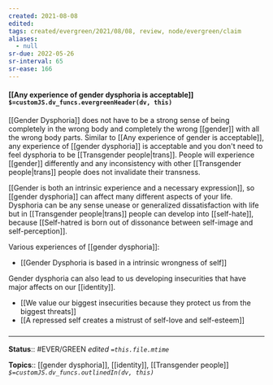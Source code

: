 ```yaml
---
created: 2021-08-08
edited: 
tags: created/evergreen/2021/08/08, review, node/evergreen/claim
aliases:
  - null
sr-due: 2022-05-26
sr-interval: 65
sr-ease: 166
---
```


#### [[Any experience of gender dysphoria is acceptable]] `$=customJS.dv_funcs.evergreenHeader(dv, this)`

[[Gender Dysphoria]] does not have to be a strong sense of being completely in the wrong body and completely the wrong [[gender]] with all the wrong body parts. Similar to [[Any experience of gender is acceptable]], any experience of [[gender dysphoria]] is acceptable and you don't need to feel dysphoria to be [[Transgender people|trans]]. People will experience [[gender]] differently and any inconsistency with other [[Transgender people|trans]] people does not invalidate their transness.

[[Gender is both an intrinsic experience and a necessary expression]], so [[gender dysphoria]] can affect many different aspects of your life.
Dysphoria can be any sense unease or generalized dissatisfaction with life but in [[Transgender people|trans]] people can develop into [[self-hate]], because [[Self-hatred is born out of dissonance between self-image and self-perception]].
 
Various experiences of [[gender dysphoria]]:
- [[Gender Dysphoria is based in a intrinsic wrongness of self]]

Gender dysphoria can also lead to us developing insecurities that have major affects on our [[identity]].
- [[We value our biggest insecurities because they protect us from the biggest threats]]
- [[A repressed self creates a mistrust of self-love and self-esteem]]

### <hr class="footnote"/>

**Status**:: #EVER/GREEN 
*edited `=this.file.mtime`*

**Topics**:: [[gender dysphoria]], [[identity]], [[Transgender people]]
*`$=customJS.dv_funcs.outlinedIn(dv, this)`*
